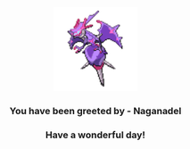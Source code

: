 <p align="center">
    <img src="https://raw.githubusercontent.com/PokeAPI/sprites/master/sprites/pokemon/804.png" width="150" height="150">
</p>
<h3 align="center">You have been greeted by - <b>Naganadel</b></h3>
<h3 align="center">Have a wonderful day!</h3>
